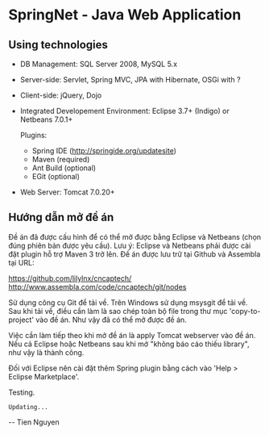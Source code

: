SpringNet - Java Web Application
========================================


Using technologies
------------------

* DB Management: SQL Server 2008, MySQL 5.x

* Server-side: Servlet, Spring MVC, JPA with Hibernate, OSGi with ?

* Client-side: jQuery, Dojo

* Integrated Developement Environment: Eclipse 3.7+ (Indigo) or Netbeans 7.0.1+

    Plugins:

  * Spring IDE (http://springide.org/updatesite)
  * Maven (required)
  * Ant Build (optional)
  * EGit (optional)

* Web Server: Tomcat 7.0.20+

Hướng dẫn mở đề án
------------------

Đề án đã được cấu hình để có thể mở được bằng Eclipse và Netbeans (chọn đúng phiên bản được yêu cầu).
Lưu ý: Eclipse và Netbeans phải được cài đặt plugin hỗ trợ Maven 3 trở lên.
Đề án được lưu trữ tại Github và Assembla tại URL:

  https://github.com/lilylnx/cncaptech/
  http://www.assembla.com/code/cncaptech/git/nodes

Sử dụng công cụ Git để tải về. Trên Windows sử dụng msysgit để tải về.
Sau khi tải về, điều cần làm là sao chép toàn bộ file trong thư mục 'copy-to-project' vào đề án.
Như vậy đã có thể mở được đề án.

Việc cần làm tiếp theo khi mở đề án là apply Tomcat webserver vào đề án.
Nếu cả Eclipse hoặc Netbeans sau khi mở "không báo cáo thiếu library", như vậy là thành công.

Đối với Eclipse nên cài đặt thêm Spring plugin bằng cách vào 'Help > Eclipse Marketplace'.


Testing.

    Updating...


--
Tien Nguyen